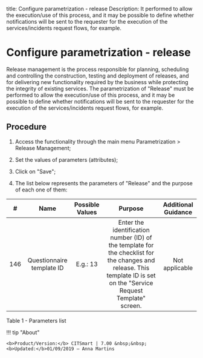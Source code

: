 title: Configure parametrization - release
Description:  It performed to allow the execution/use of this process, and it may be possible to define whether notifications will be sent to the requester for the execution of the services/incidents request flows, for example.
# Configure parametrization - release


Release management is the process responsible for planning, scheduling and
controlling the construction, testing and deployment of releases, and for
delivering new functionality required by the business while protecting the
integrity of existing services. The parametrization of "Release" must be
performed to allow the execution/use of this process, and it may be possible to
define whether notifications will be sent to the requester for the execution of
the services/incidents request flows, for example.

Procedure
---------

1.  Access the functionality through the main menu Parametrization \> Release
    Management;

2.  Set the values of parameters (attributes);

3.  Click on "Save";

4.  The list below represents the parameters of "Release" and the purpose of
    each one of them:

|  #  |                                Name                                | Possible Values |                                                                                Purpose                                                                                | Additional Guidance |
|:---:|:------------------------------------------------------------------:|:---------------:|:---------------------------------------------------------------------------------------------------------------------------------------------------------------------:|:-------------------:|
| 146 |                      Questionnaire template ID                     |     E.g.: 13    | Enter the identification number (ID) of the template for the checklist for the changes and release. This template ID is set on the "Service Request Template" screen. |    Not applicable   |

Table 1 - Parameters list

!!! tip "About"

    <b>Product/Version:</b> CITSmart | 7.00 &nbsp;&nbsp;
    <b>Updated:</b>01/09/2019 – Anna Martins


